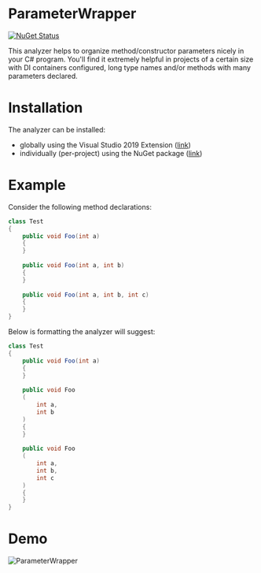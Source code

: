 # ParameterWrapper
[![NuGet Status](https://img.shields.io/nuget/v/CodeAnalysis.ParameterWrapper)](https://www.nuget.org/packages/CodeAnalysis.ParameterWrapper/)

This analyzer helps to organize method/constructor parameters nicely in your C# program. 
You'll find it extremely helpful in projects of a certain size with DI containers configured, long type names and/or methods with many parameters declared.

# Installation

The analyzer can be installed:
- globally using the Visual Studio 2019 Extension ([link](https://marketplace.visualstudio.com/items?itemName=AndreyChechel.ParameterWrapper))
- individually (per-project) using the NuGet package ([link](https://www.nuget.org/packages/CodeAnalysis.ParameterWrapper/))

# Example

Consider the following method declarations:

```cs
class Test
{   
    public void Foo(int a)
    {
    }
    
    public void Foo(int a, int b)
    {
    }
    
    public void Foo(int a, int b, int c)
    {
    }
}
```

Below is formatting the analyzer will suggest:

```cs
class Test
{   
    public void Foo(int a)
    {
    }
    
    public void Foo
    (
        int a,
        int b
    )
    {
    }
    
    public void Foo
    (
        int a,
        int b,
        int c
    )
    {
    }
}
```

# Demo

![ParameterWrapper](https://user-images.githubusercontent.com/16582701/101297384-d1423300-3839-11eb-8ad3-48a4354dfad2.gif)
